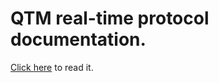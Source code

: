 # QTM real-time protocol documentation.

[Click here](https://docs.qualisys.com/qtm-rt-protocol/) to read it.
